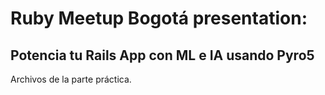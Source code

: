 #  Ruby Meetup Bogotá presentation:

##  Potencia tu Rails App con ML e IA usando Pyro5

Archivos de la parte práctica.
